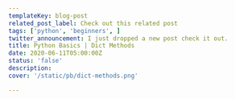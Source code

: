 ```yaml
---
templateKey: blog-post
related_post_label: Check out this related post
tags: ['python', 'beginners', ]
twitter_announcement: I just dropped a new post check it out.
title: Python Basics | Dict Methods
date: 2020-06-11T05:00:00Z
status: 'false'
description:
cover: '/static/pb/dict-methods.png'

---
```


<!--
<p style='text-align: center'>
<a href='https://waylonwalker.com/dict-methods'>
  <img
    style='width:500px; max-width:80%; margin: auto;'
    src="https://waylonwalker.com/dict-methods.png"
    alt="Read more from the Python Basics | Dict Methods article"
  />
  </a>
</p>

-->
